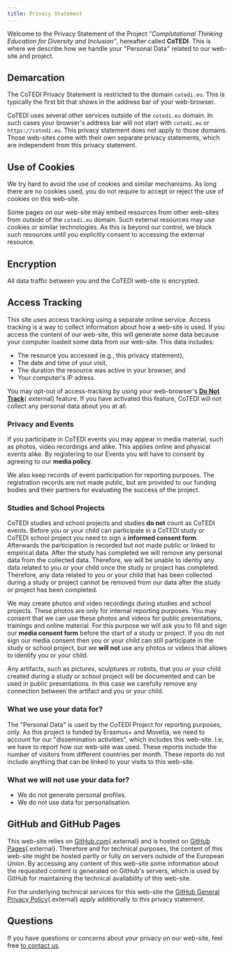 ```yaml
---
title: Privacy Statement
---
```


Welcome to the Privacy Statement of the Project *"Complutational Thinking Education for Diversity and Inclusion"*, hereafter called **CoTEDI**. This is where we describe how we handle your "Personal Data" related to our web-site and project. 

## Demarcation 

The CoTEDI Privacy Statement is restricted to the domain `cotedi.eu`. This 
is typically the first bit that shows in the address bar of your web-browser. 

CoTEDI uses several other services outside of the `cotedi.eu` domain. In such
cases your browser's address bar will not start with `cotedi.eu` or
`https://cotedi.eu`. This privacy statement does not apply to those domains. 
Those web-sites come with their own separate privacy statements, which are 
independent from this privacy statement.

## Use of Cookies

We try hard to avoid the use of cookies and similar mechanisms. As long there are no cookies used, you do not require to accept or reject the use of cookies on this web-site.

Some pages on our web-site may embed resources from other web-sites from 
outside of the `cotedi.eu` domain. Such external resources may use cookies or 
similar technologies. As this is beyond our control, we block such resources 
until you explicitly consent to accessing the external resource. 

## Encryption

All data traffic between you and the CoTEDI web-site is encrypted.

## Access Tracking

This site uses access tracking using a separate online service. 
Access tracking is a way to collect information about how a web-site 
is used. If you access the content of our web-site, this will generate 
some data because your computer loaded some data from our web-site. This data includes: 

- The resource you accessed (e.g., this privacy statement),
- The date and time of your visit,
- The duration the resource was active in your browser, and 
- Your computer's IP adress.

You may opt-out of access-tracking by using your web-browser's 
[**Do Not Track**](https://en.wikipedia.org/wiki/Do_Not_Track){.external}
feature. If you have activated this feature, CoTEDI will not collect any
personal data about you at all. 

### Privacy and Events

If you participate in CoTEDI events you may appear in media material, such as photos, video recordings and alike. This applies online and physical events alike. By registering to our Events you will have to consent by agreeing to our **media policy**.

We also keep records of event participation for reporting purposes. The registration records are not made public, but are provided to our funding bodies and their partners for evaluating the success of the project.

### Studies and School Projects

CoTEDI studies and school projects and studies **do not** count as CoTEDI 
events. Before you or your child can participate in a CoTEDI 
study or CoTEDI school project you need to sign a **informed consent form**.
Afterwards the participation is recorded but not made public or linked to
empirical data. After the study has completed we will remove any personal 
data from the collected data. Therefore, we will be unable to identiy 
any data related to you or your child once the study or project has completed. 
Therefore, any data related to you or your child that has been collected 
during a study or project cannot be removed from our data after the study or project has been completed.

We may create photos and video recordings during studies and school projects.
These photos are only for internal reporting purposes. You may consent that we
can use these photos and videos for public presentations, trainings and online 
material. For this purpose we will ask you to fill and sign our **media consent 
form** before the start of a study or project. If you do not sign our media 
consent then you or your child can still participate in the study or school 
project, but we **will not** use any photos or videos that allows to identify you or your child.

Any artifacts, such as pictures, sculptures or robots, that you or your child 
created during a study or school project will be documented and can be used in 
public presentations. In this case we carefully remove any connection between 
the artifact and you or your child.

### What we use your data for?

The "Personal Data" is used by the CoTEDI Project for reporting purposes, only. 
As this project is funded by Erasmus+ and Movetia, we need to account for our 
"dissemination activities", which includes this web-site. I.e, we have to 
report how our web-site was used. These reports include the number of 
visitors from different countries per month. These reports do not include
anything that can be linked to your visits to this web-site. 

### What we will not use your data for?

- We do not generate personal profiles. 
- We do not use data for personalisation.

## GitHub and GitHub Pages

This web-site relies on [GitHub.com](https://github.com){.external} and is hosted on 
[GitHub Pages](https://pages.github.com/){.external}. Therefore and for technical 
purposes, the content of this web-site might be hosted partly or fully on servers
outside of the European Union. By accessing any content of this web-site 
some information about the requested content is generated on GitHub's 
servers, which is used by GitHub for maintaining the technical 
availability of this web-site. 

For the underlying technical services for this web-site the 
[GitHub General Privacy Policy](https://docs.github.com/en/site-policy/privacy-policies/github-general-privacy-statement){.external} 
apply additionally to this privacy statement.

## Questions

If you have questions or concerns about your privacy on our web-site, feel free [to contact us](/pages/contact/).
